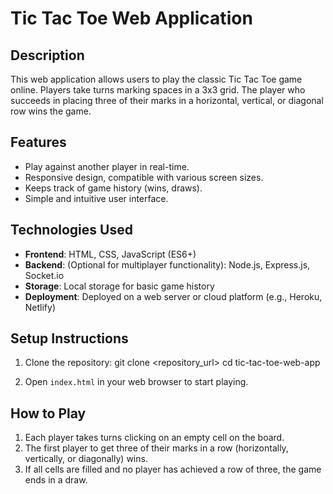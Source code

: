 # Tic Tac Toe Web Application

## Description
This web application allows users to play the classic Tic Tac Toe game online. Players take turns marking spaces in a 3x3 grid. The player who succeeds in placing three of their marks in a horizontal, vertical, or diagonal row wins the game.

## Features
- Play against another player in real-time.
- Responsive design, compatible with various screen sizes.
- Keeps track of game history (wins, draws).
- Simple and intuitive user interface.

## Technologies Used
- **Frontend**: HTML, CSS, JavaScript (ES6+)
- **Backend**: (Optional for multiplayer functionality): Node.js, Express.js, Socket.io
- **Storage**: Local storage for basic game history
- **Deployment**: Deployed on a web server or cloud platform (e.g., Heroku, Netlify)

## Setup Instructions
1. Clone the repository:
git clone <repository_url>
cd tic-tac-toe-web-app


2. Open `index.html` in your web browser to start playing.

## How to Play
1. Each player takes turns clicking on an empty cell on the board.
2. The first player to get three of their marks in a row (horizontally, vertically, or diagonally) wins.
3. If all cells are filled and no player has achieved a row of three, the game ends in a draw.

